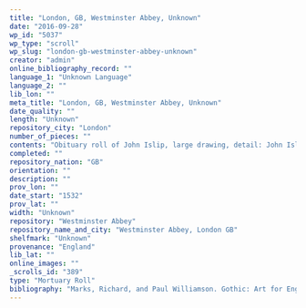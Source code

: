 ```yaml
---
title: "London, GB, Westminster Abbey, Unknown"
date: "2016-09-28"
wp_id: "5037"
wp_type: "scroll"
wp_slug: "london-gb-westminster-abbey-unknown"
creator: "admin"
online_bibliography_record: ""
language_1: "Unknown Language"
language_2: ""
lib_lon: ""
meta_title: "London, GB, Westminster Abbey, Unknown"
date_quality: ""
length: "Unknown"
repository_city: "London"
number_of_pieces: ""
contents: "Obituary roll of John Islip, large drawing, detail: John Islip's hearse before the high altar of Westminster Abbey; probably by Gerard Horenbout (Netherlandish artist, ca. 1460-ca. 1541)."
completed: ""
repository_nation: "GB"
orientation: ""
description: ""
prov_lon: ""
date_start: "1532"
prov_lat: ""
width: "Unknown"
repository: "Westminster Abbey"
repository_name_and_city: "Westminster Abbey, London GB"
shelfmark: "Unknown"
provenance: "England"
lib_lat: ""
online_images: ""
_scrolls_id: "389"
type: "Mortuary Roll"
bibliography: "Marks, Richard, and Paul Williamson. Gothic: Art for England 1400-1547. London: V&A, 2003."
---
```



